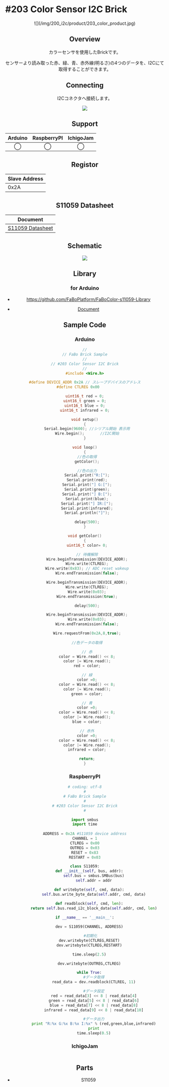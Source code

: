 # #203 Color Sensor I2C Brick

<center>![](/img/200_i2c/product/203_color_product.jpg)
<!--COLORME-->

## Overview
カラーセンサを使用したBrickです。

センサーより読み取った赤、緑、青、赤外線(明るさ)の4つのデータを、I2Cにて取得することができます。

## Connecting
I2Cコネクタへ接続します。

![](/img/200_i2c/connect/203_color_connect.jpg)

## Support
|Arduino|RaspberryPI|IchigoJam|
|:--:|:--:|:--:|
|◯|◯|◯|

## Registor
| Slave Address |
| -- |
| 0x2A |

## S11059 Datasheet
| Document |
| -- |
| [S11059 Datasheet](http://www.hamamatsu.com/resources/pdf/ssd/s11059-02dt_etc_kpic1082j.pdf) |

## Schematic
![](/img/200_i2c/schematic/203_color_schematic.png)

## Library

### for Arduino
- https://github.com/FaBoPlatform/FaBoColor-s11059-Library

- [Document](
http://fabo.io/doxygen/FaBoColor-s11059-Library/)

## Sample Code
### Arduino

```c
//
// FaBo Brick Sample
//
// #203 Color Sensor I2C Brick
//
#include <Wire.h>

#define DEVICE_ADDR 0x2A // スレーブデバイスのアドレス
#define CTLREG 0x00      

uint16_t red = 0;
uint16_t green = 0;
uint16_t blue = 0;
uint16_t infrared = 0;

void setup()
{
  Serial.begin(9600); //シリアル開始 表示用
  Wire.begin();       //I2C開始
}

void loop()
{
  //色の取得
  getColor();

  //色の出力
  Serial.print("R:[");
  Serial.print(red);
  Serial.print("] G:[");
  Serial.print(green);
  Serial.print("] B:[");
  Serial.print(blue);
  Serial.print("] IR:[");
  Serial.print(infrared);
  Serial.println("]");

  delay(500);
}

void getColor()
{
  uint16_t color= 0;

  // 待機解除
  Wire.beginTransmission(DEVICE_ADDR);
  Wire.write(CTLREG);
  Wire.write(0x83); // ADC reset wakeup
  Wire.endTransmission(false);

  Wire.beginTransmission(DEVICE_ADDR);
  Wire.write(CTLREG);
  Wire.write(0x03);
  Wire.endTransmission(true);

  delay(500);

  Wire.beginTransmission(DEVICE_ADDR);
  Wire.write(0x03);
  Wire.endTransmission(false);

  Wire.requestFrom(0x2A,8,true);
 
  //色データの取得

  // 赤
  color = Wire.read() << 8;
  color |= Wire.read();
  red = color;

  // 緑
  color =0;
  color = Wire.read() << 8;
  color |= Wire.read();
  green = color;

  // 青
  color =0;
  color = Wire.read() << 8;
  color |= Wire.read();
  blue = color;

  // 赤外
  color =0;
  color = Wire.read() << 8;
  color |= Wire.read();
  infrared = color;

  return;
}
```

### RaspberryPI

```python
# coding: utf-8
#
# FaBo Brick Sample
#
# #203 Color Sensor I2C Brick
#

import smbus
import time
  
ADDRESS = 0x2A #S11059 device address
CHANNEL = 1
CTLREG = 0x00
OUTREG = 0x03
RESET = 0x83
RESTART = 0x03

class S11059:
    def __init__(self, bus, addr):
        self.bus = smbus.SMBus(bus)
        self.addr = addr

    def writebyte(self, cmd, data):
        self.bus.write_byte_data(self.addr, cmd, data)

    def readblock(self, cmd, len):
        return self.bus.read_i2c_block_data(self.addr, cmd, len)
 
if __name__ == '__main__':

    dev = S11059(CHANNEL, ADDRESS)

     #初期化
    dev.writebyte(CTLREG,RESET)
    dev.writebyte(CTLREG,RESTART)

    time.sleep(2.5)

    dev.writebyte(OUTREG,CTLREG)

    while True:
        #データ取得
        read_data = dev.readblock(CTLREG, 11)

        #データ設定
        red = read_data[3] << 8 | read_data[4]
        green = read_data[5] << 8 | read_data[6]
        blue = read_data[7] << 8 | read_data[8]
        infrared = read_data[9] << 8 | read_data[10]

        #データ出力
        print "R:%x G:%x B:%x I:%x" % (red,green,blue,infrared)
        print
        time.sleep(0.5)
```

### IchigoJam

```basic

```

## Parts
- S11059
